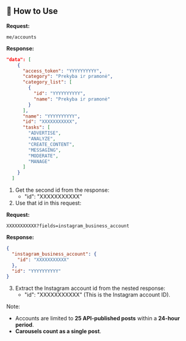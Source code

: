 ## 📜 How to Use

**Request:**

`me/accounts`

**Response:**

```json
"data": [
    {
      "access_token": "YYYYYYYYYY",
      "category": "Prekyba ir pramonė",
      "category_list": [
        {
          "id": "YYYYYYYYYY",
          "name": "Prekyba ir pramonė"
        }
      ],
      "name": "YYYYYYYYYY",
      "id": "XXXXXXXXXXX",
      "tasks": [
        "ADVERTISE",
        "ANALYZE",
        "CREATE_CONTENT",
        "MESSAGING",
        "MODERATE",
        "MANAGE"
      ]
    }
  ]
```

1. Get the second id from the response:
    - "id": "XXXXXXXXXXX"
2. Use that id in this request:

**Request:**

`XXXXXXXXXXX?fields=instagram_business_account`

**Response:**
```json
{
  "instagram_business_account": {
    "id": "XXXXXXXXXXX"
  },
  "id": "YYYYYYYYYY"
}
```

3. Extract the Instagram account id from the nested response:
    - "id": "XXXXXXXXXXX" (This is the Instagram account ID).

Note:
- Accounts are limited to **25 API-published posts** within a **24-hour period**.
- **Carousels count as a single post**.

